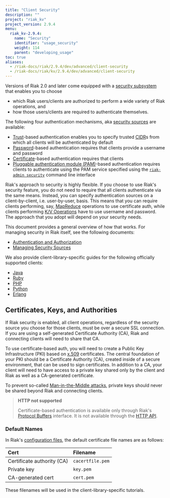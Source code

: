```yaml
---
title: "Client Security"
description: ""
project: "riak_kv"
project_version: 2.9.4
menu:
  riak_kv-2.9.4:
    name: "Security"
    identifier: "usage_security"
    weight: 114
    parent: "developing_usage"
toc: true
aliases:
  - /riak-docs/riak/2.9.4/dev/advanced/client-security
  - /riak-docs/riak/kv/2.9.4/dev/advanced/client-security
---
```


Versions of Riak 2.0 and later come equipped with a [security subsystem]({{<baseurl>}}riak/kv/2.9.4/using/security/basics) that enables you to choose

* which Riak users/clients are authorized to perform a wide variety of
  Riak operations, and
* how those users/clients are required to authenticate themselves.

The following four authentication mechanisms, aka [security sources]({{<baseurl>}}riak/kv/2.9.4/using/security/managing-sources/) are available:

* [Trust]({{<baseurl>}}riak/kv/2.9.4/using/security/managing-sources/#trust-based-authentication)-based
  authentication enables you to specify trusted
  [CIDR](http://en.wikipedia.org/wiki/Classless_Inter-Domain_Routing)s
  from which all clients will be authenticated by default
* [Password]({{<baseurl>}}riak/kv/2.9.4/using/security/managing-sources/#password-based-authentication)-based authentication requires
  that clients provide a username and password
* [Certificate]({{<baseurl>}}riak/kv/2.9.4/using/security/managing-sources/#certificate-based-authentication)-based authentication
  requires that clients
* [Pluggable authentication module (PAM)]({{<baseurl>}}riak/kv/2.9.4/using/security/managing-sources/#pam-based-authentication)-based authentication requires
  clients to authenticate using the PAM service specified using the
  [`riak-admin security`]({{<baseurl>}}riak/kv/2.9.4/using/security/managing-sources/#managing-sources)
  command line interface

Riak's approach to security is highly flexible. If you choose to use
Riak's security feature, you do not need to require that all clients
authenticate via the same means. Instead, you can specify authentication
sources on a client-by-client, i.e. user-by-user, basis. This means that
you can require clients performing, say, [MapReduce]({{<baseurl>}}riak/kv/2.9.4/developing/usage/mapreduce/)
operations to use certificate auth, while clients performing [K/V Operations]({{<baseurl>}}riak/kv/2.9.4/developing/usage) have to use username and password. The approach
that you adopt will depend on your security needs.

This document provides a general overview of how that works. For
managing security in Riak itself, see the following documents:

* [Authentication and Authorization]({{<baseurl>}}riak/kv/2.9.4/using/security/basics)
* [Managing Security Sources]({{<baseurl>}}riak/kv/2.9.4/using/security/managing-sources/)

We also provide client-library-specific guides for the following
officially supported clients:

* [Java]({{<baseurl>}}riak/kv/2.9.4/developing/usage/security/java)
* [Ruby]({{<baseurl>}}riak/kv/2.9.4/developing/usage/security/ruby)
* [PHP]({{<baseurl>}}riak/kv/2.9.4/developing/usage/security/php)
* [Python]({{<baseurl>}}riak/kv/2.9.4/developing/usage/security/python)
* [Erlang]({{<baseurl>}}riak/kv/2.9.4/developing/usage/security/erlang)

## Certificates, Keys, and Authorities

If Riak security is enabled, all client operations, regardless of the
security source you choose for those clients, must be over a secure SSL
connection. If you are using a self-generated Certificate Authority
(CA), Riak and connecting clients will need to share that CA.

To use certificate-based auth, you will need to create a Public Key
Infrastructure (PKI) based on
[x.509](http://en.wikipedia.org/wiki/X.509) certificates. The central
foundation of your PKI should be a Certificate Authority (CA), created
inside of a secure environment, that can be used to sign certificates.
In addition to a CA, your client will need to have access to a private
key shared only by the client and Riak as well as a CA-generated
certificate.

To prevent so-called [Man-in-the-Middle
attacks](http://en.wikipedia.org/wiki/Man-in-the-middle_attack), private
keys should never be shared beyond Riak and connecting clients.

> **HTTP not supported**
>
> Certificate-based authentication is available only through Riak's
[Protocol Buffers]({{<baseurl>}}riak/kv/2.9.4/developing/api/protocol-buffers/) interface. It is not available through the
[HTTP API]({{<baseurl>}}riak/kv/2.9.4/developing/api/http).

### Default Names

In Riak's [configuration files]({{<baseurl>}}riak/kv/2.9.4/configuring/reference/#security), the
default certificate file names are as follows:

Cert | Filename
:----|:-------
Certificate authority (CA) | `cacertfile.pem`
Private key | `key.pem`
CA-generated cert | `cert.pem`

These filenames will be used in the client-library-specific tutorials.
